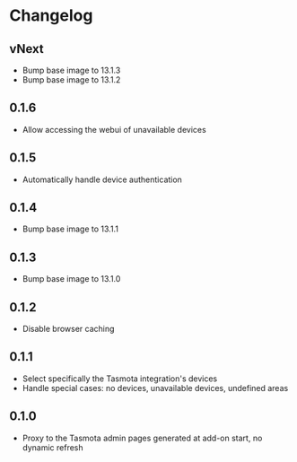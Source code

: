 # Changelog

## vNext

- Bump base image to 13.1.3
- Bump base image to 13.1.2

## 0.1.6

- Allow accessing the webui of unavailable devices

## 0.1.5

- Automatically handle device authentication

## 0.1.4

- Bump base image to 13.1.1

## 0.1.3

- Bump base image to 13.1.0

## 0.1.2

- Disable browser caching

## 0.1.1

- Select specifically the Tasmota integration's devices
- Handle special cases: no devices, unavailable devices, undefined areas

## 0.1.0

- Proxy to the Tasmota admin pages generated at add-on start, no dynamic refresh
